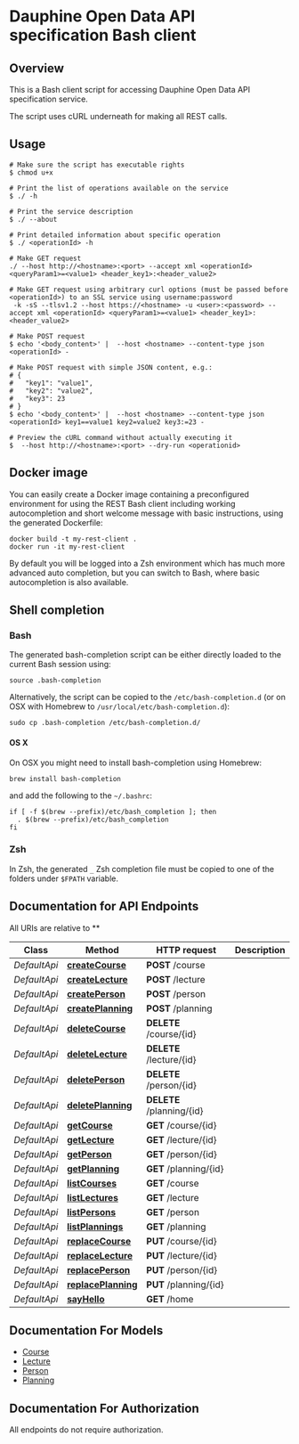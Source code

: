 # Dauphine Open Data API specification Bash client

## Overview
This is a Bash client script for accessing Dauphine Open Data API specification service.

The script uses cURL underneath for making all REST calls.

## Usage

```shell
# Make sure the script has executable rights
$ chmod u+x 

# Print the list of operations available on the service
$ ./ -h

# Print the service description
$ ./ --about

# Print detailed information about specific operation
$ ./ <operationId> -h

# Make GET request
./ --host http://<hostname>:<port> --accept xml <operationId> <queryParam1>=<value1> <header_key1>:<header_value2>

# Make GET request using arbitrary curl options (must be passed before <operationId>) to an SSL service using username:password
 -k -sS --tlsv1.2 --host https://<hostname> -u <user>:<password> --accept xml <operationId> <queryParam1>=<value1> <header_key1>:<header_value2>

# Make POST request
$ echo '<body_content>' |  --host <hostname> --content-type json <operationId> -

# Make POST request with simple JSON content, e.g.:
# {
#   "key1": "value1",
#   "key2": "value2",
#   "key3": 23
# }
$ echo '<body_content>' |  --host <hostname> --content-type json <operationId> key1==value1 key2=value2 key3:=23 -

# Preview the cURL command without actually executing it
$  --host http://<hostname>:<port> --dry-run <operationid>

```

## Docker image
You can easily create a Docker image containing a preconfigured environment
for using the REST Bash client including working autocompletion and short
welcome message with basic instructions, using the generated Dockerfile:

```shell
docker build -t my-rest-client .
docker run -it my-rest-client
```

By default you will be logged into a Zsh environment which has much more
advanced auto completion, but you can switch to Bash, where basic autocompletion
is also available.

## Shell completion

### Bash
The generated bash-completion script can be either directly loaded to the current Bash session using:

```shell
source .bash-completion
```

Alternatively, the script can be copied to the `/etc/bash-completion.d` (or on OSX with Homebrew to `/usr/local/etc/bash-completion.d`):

```shell
sudo cp .bash-completion /etc/bash-completion.d/
```

#### OS X
On OSX you might need to install bash-completion using Homebrew:
```shell
brew install bash-completion
```
and add the following to the `~/.bashrc`:

```shell
if [ -f $(brew --prefix)/etc/bash_completion ]; then
  . $(brew --prefix)/etc/bash_completion
fi
```

### Zsh
In Zsh, the generated `_` Zsh completion file must be copied to one of the folders under `$FPATH` variable.


## Documentation for API Endpoints

All URIs are relative to **

Class | Method | HTTP request | Description
------------ | ------------- | ------------- | -------------
*DefaultApi* | [**createCourse**](docs/DefaultApi.md#createcourse) | **POST** /course | 
*DefaultApi* | [**createLecture**](docs/DefaultApi.md#createlecture) | **POST** /lecture | 
*DefaultApi* | [**createPerson**](docs/DefaultApi.md#createperson) | **POST** /person | 
*DefaultApi* | [**createPlanning**](docs/DefaultApi.md#createplanning) | **POST** /planning | 
*DefaultApi* | [**deleteCourse**](docs/DefaultApi.md#deletecourse) | **DELETE** /course/{id} | 
*DefaultApi* | [**deleteLecture**](docs/DefaultApi.md#deletelecture) | **DELETE** /lecture/{id} | 
*DefaultApi* | [**deletePerson**](docs/DefaultApi.md#deleteperson) | **DELETE** /person/{id} | 
*DefaultApi* | [**deletePlanning**](docs/DefaultApi.md#deleteplanning) | **DELETE** /planning/{id} | 
*DefaultApi* | [**getCourse**](docs/DefaultApi.md#getcourse) | **GET** /course/{id} | 
*DefaultApi* | [**getLecture**](docs/DefaultApi.md#getlecture) | **GET** /lecture/{id} | 
*DefaultApi* | [**getPerson**](docs/DefaultApi.md#getperson) | **GET** /person/{id} | 
*DefaultApi* | [**getPlanning**](docs/DefaultApi.md#getplanning) | **GET** /planning/{id} | 
*DefaultApi* | [**listCourses**](docs/DefaultApi.md#listcourses) | **GET** /course | 
*DefaultApi* | [**listLectures**](docs/DefaultApi.md#listlectures) | **GET** /lecture | 
*DefaultApi* | [**listPersons**](docs/DefaultApi.md#listpersons) | **GET** /person | 
*DefaultApi* | [**listPlannings**](docs/DefaultApi.md#listplannings) | **GET** /planning | 
*DefaultApi* | [**replaceCourse**](docs/DefaultApi.md#replacecourse) | **PUT** /course/{id} | 
*DefaultApi* | [**replaceLecture**](docs/DefaultApi.md#replacelecture) | **PUT** /lecture/{id} | 
*DefaultApi* | [**replacePerson**](docs/DefaultApi.md#replaceperson) | **PUT** /person/{id} | 
*DefaultApi* | [**replacePlanning**](docs/DefaultApi.md#replaceplanning) | **PUT** /planning/{id} | 
*DefaultApi* | [**sayHello**](docs/DefaultApi.md#sayhello) | **GET** /home | 


## Documentation For Models

 - [Course](docs/Course.md)
 - [Lecture](docs/Lecture.md)
 - [Person](docs/Person.md)
 - [Planning](docs/Planning.md)


## Documentation For Authorization

 All endpoints do not require authorization.

